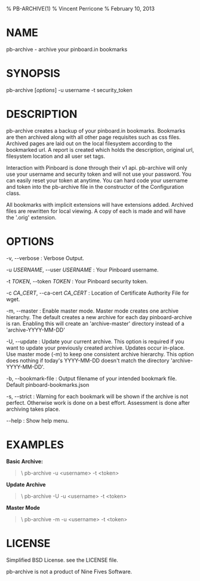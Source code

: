 % PB-ARCHIVE(1)
% Vincent Perricone
% February 10, 2013

# NAME

pb-archive - archive your pinboard.in bookmarks

# SYNOPSIS

pb-archive [*options*] -u username -t security_token

# DESCRIPTION

pb-archive creates a backup of your pinboard.in bookmarks. Bookmarks
are then archived along with all other page requisites such as css files. 
Archived pages are laid out on the local filesystem according to the
bookmarked url. A report is created which holds the description, original 
url, filesystem location and all user set tags.

Interaction with Pinboard is done through their v1 api. pb-archive will only
use your username and security token and will not use your password. You can
easily reset your token at anytime. You can hard code your username and token 
into the pb-archive file in the constructor of the Configuration class.

All bookmarks with implicit extensions will have extensions added. Archived 
files are rewritten for local viewing.  A copy of each is made and will have the
'.orig' extension.

# OPTIONS

-v, \--verbose
:   Verbose Output.

-u *USERNAME*, \--user *USERNAME*
:   Your Pinboard username.

-t *TOKEN*, \--token *TOKEN*
:   Your Pinboard security token.

-c *CA_CERT*, \--ca-cert *CA_CERT*
:   Location of Certificate Authority File for wget.

-m, \--master
:   Enable master mode. Master mode creates one archive hierarchy. The default
    creates a new archive for each day pinboard-archive is ran. Enabling this
    will create an 'archive-master' directory instead of a 'archive-YYYY-MM-DD'

-U, \--update
:   Update your current archive. This option is required if you want to
    update your previously created archive.  Updates occur in-place. Use master
    mode (-m) to keep one consistent archive hierarchy. This option does nothing
    if today's YYYY-MM-DD doesn't match the directory 'archive-YYYY-MM-DD'.

-b, \--bookmark-file
:   Output filename of your intended bookmark file. 
    Default pinboard-bookmarks.json

-s, \--strict
:   Warning for each bookmark will be shown if the archive is not perfect.  Otherwise work is done on a best effort. 
    Assessment is done after archiving takes place.

--help
:   Show help menu.

# EXAMPLES

**Basic Archive:**

>\ pb-archive -u \<username\> -t \<token\>

**Update Archive**

>\ pb-archive -U -u \<username\> -t \<token\>

**Master Mode**

>\ pb-archive -m -u \<username\> -t \<token\>

# LICENSE

Simplified BSD License. see the LICENSE file.

pb-archive is not a product of Nine Fives Software.


